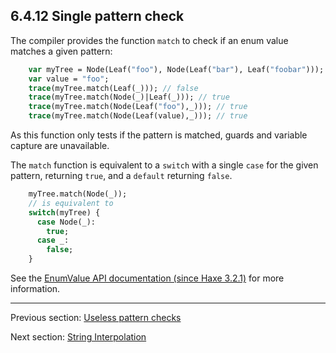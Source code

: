 ## 6.4.12 Single pattern check

The compiler provides the function `match` to check if an enum value matches a given pattern:

```haxe
    var myTree = Node(Leaf("foo"), Node(Leaf("bar"), Leaf("foobar")));
    var value = "foo";
    trace(myTree.match(Leaf(_))); // false
    trace(myTree.match(Node(_)|Leaf(_))); // true
    trace(myTree.match(Node(Leaf("foo"),_))); // true
    trace(myTree.match(Node(Leaf(value),_))); // true
```

As this function only tests if the pattern is matched, guards and variable capture are unavailable.

The `match` function is equivalent to a `switch` with a single `case` for the given pattern, returning `true`, and a `default` returning `false`.

```haxe
    myTree.match(Node(_));
    // is equivalent to
    switch(myTree) {
      case Node(_):
        true;
      case _:
        false;
    }
```

See the [EnumValue API documentation (since Haxe 3.2.1)](https://api.haxe.org/haxe/EnumValueTools.html#match) for more information.

---

Previous section: [Useless pattern checks](lf-pattern-matching-unused.md)

Next section: [String Interpolation](lf-string-interpolation.md)